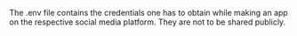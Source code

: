 The .env file contains the credentials one has to obtain while making an app on the respective social media platform. They are not to be shared publicly.
